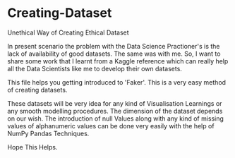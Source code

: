 # Creating-Dataset

Unethical Way of Creating Ethical Dataset


In present scenario the problem with the Data Science Practioner's is the lack of availability of good datasets.
The same was with me. So, I want to share some work that I learnt from a Kaggle reference which can really help all the Data Scientists
like me to develop their own datasets.

This file helps you getting introduced to 'Faker'. This is a very easy method of creating datasets.

These datasets will be very idea for any kind of Visualisation Learnings or any smooth modelling procedures.
The dimension of the dataset depends on our wish. 
The introduction of null Values along with any kind of missing values of alphanumeric values can be done very easily with the help of
NumPy Pandas Techniques.

Hope This Helps.
